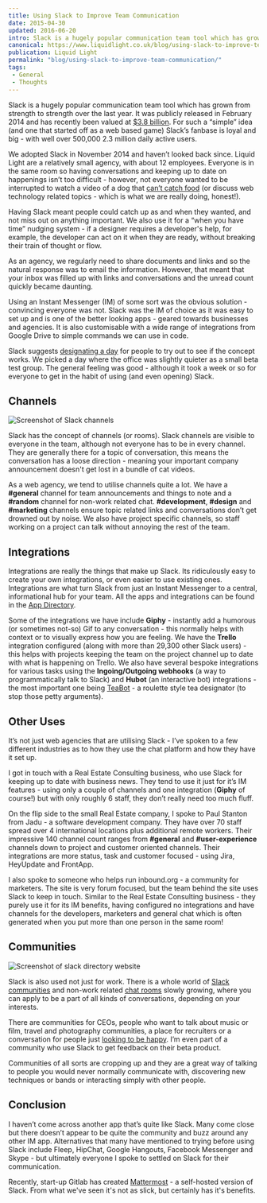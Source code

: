 ```yaml
---
title: Using Slack to Improve Team Communication
date: 2015-04-30
updated: 2016-06-20
intro: Slack is a hugely popular communication team tool which has grown from strength to strength over the last year. It was publicly released in February 2014 and has recently been valued ...
canonical: https://www.liquidlight.co.uk/blog/using-slack-to-improve-team-communication/
publication: Liquid Light
permalink: "blog/using-slack-to-improve-team-communication/"
tags:
 - General
 - Thoughts
---
```


Slack is a hugely popular communication team tool which has grown from strength to strength over the last year. It was publicly released in February 2014 and has recently been valued at [$3.8 billion](http://techcrunch.com/2016/04/01/slack-raises-200m-at-3-8b-valuation-for-business-messaging/). For such a “simple” idea (and one that started off as a web based game) Slack’s fanbase is loyal and big - with well over 500,000 2.3 million daily active users.

We adopted Slack in November 2014 and haven’t looked back since. Liquid Light are a relatively small agency, with about 12 employees. Everyone is in the same room so having conversations and keeping up to date on happenings isn’t too difficult - however, not everyone wanted to be interrupted to watch a video of a dog that [can’t catch food](https://www.youtube.com/watch?v=6w2UxDdhZPk) (or discuss web technology related topics - which is what we are really doing, honest!).

Having Slack meant people could catch up as and when they wanted, and not miss out on anything important. We also use it for a “when you have time” nudging system - if a designer requires a developer's help, for example, the developer can act on it when they are ready, without breaking their train of thought or flow.

As an agency, we regularly need to share documents and links and so the natural response was to email the information. However, that meant that your inbox was filled up with links and conversations and the unread count quickly became daunting.

Using an Instant Messenger (IM) of some sort was the obvious solution - convincing everyone was not. Slack was the IM of choice as it was easy to set up and is one of the better looking apps - geared towards businesses and agencies. It is also customisable with a wide range of integrations from Google Drive to simple commands we can use in code.

Slack suggests [designating a day](https://liquidlight.slack.com/getting-started) for people to try out to see if the concept works. We picked a day where the office was slightly quieter as a small beta test group. The general feeling was good - although it took a week or so for everyone to get in the habit of using (and even opening) Slack.

## Channels

![Screenshot of Slack channels](/assets/img/content/using-slack-to-improve-team-communication/2.png)

Slack has the concept of channels (or rooms). Slack channels are visible to everyone in the team, although not everyone has to be in every channel. They are generally there for a topic of conversation, this means the conversation has a loose direction - meaning your important company announcement doesn't get lost in a bundle of cat videos.

As a web agency, we tend to utilise channels quite a lot. We have a **#general** channel for team announcements and things to note and a **#random** channel for non-work related chat. **#development**, **#design** and **#marketing** channels ensure topic related links and conversations don’t get drowned out by noise. We also have project specific channels, so staff working on a project can talk without annoying the rest of the team.

## Integrations

Integrations are really the things that make up Slack. Its ridiculously easy to create your own integrations, or even easier to use existing ones. Integrations are what turn Slack from just an Instant Messenger to a central, informational hub for your team. All the apps and integrations can be found in the [App Directory](https://slack.com/apps).

Some of the integrations we have include **Giphy** - instantly add a humorous (or sometimes not-so) Gif to any conversation - this normally helps with context or to visually express how you are feeling. We have the **Trello** integration configured (along with more than 29,300 other Slack users) - this helps with projects keeping the team on the project channel up to date with what is happening on Trello. We also have several bespoke integrations for various tasks using the **Ingoing/Outgoing webhooks** (a way to programmatically talk to Slack) and **Hubot** (an interactive bot) integrations - the most important one being [TeaBot](https://github.com/liquidlight/slack-tea) - a roulette style tea designator (to stop those petty arguments).

## Other Uses

It’s not just web agencies that are utilising Slack - I’ve spoken to a few different industries as to how they use the chat platform and how they have it set up.

I got in touch with a Real Estate Consulting business, who use Slack for keeping up to date with business news. They tend to use it just for it’s IM features - using only a couple of channels and one integration (**Giphy** of course!) but with only roughly 6 staff, they don’t really need too much fluff.

On the flip side to the small Real Estate company, I spoke to Paul Stanton from Jadu - a software development company. They have over 70 staff spread over 4 international locations plus additional remote workers. Their impressive 140 channel count ranges from **#general** and **#user-experience** channels down to project and customer oriented channels. Their integrations are more status, task and customer focused - using Jira, HeyUpdate and FrontApp.

I also spoke to someone who helps run inbound.org - a community for marketers. The site is very forum focused, but the team behind the site uses Slack to keep in touch. Similar to the Real Estate Consulting business - they purely use it for its IM benefits, having configured no integrations and have channels for the developers, marketers and general chat which is often generated when you put more than one person in the same room!

## Communities

![Screenshot of slack directory website](/assets/img/content/using-slack-to-improve-team-communication/3.png)

Slack is also used not just for work. There is a whole world of [Slack communities](http://www.slackchats.com/) and non-work related [chat rooms](http://chats.directory/) slowly growing, where you can apply to be a part of all kinds of conversations, depending on your interests.

There are communities for CEOs, people who want to talk about music or film, travel and photography communities, a place for recruiters or a conversation for people just [looking to be happy](https://pocket1.typeform.com/to/P9wAeg). I’m even part of a community who use Slack to get feedback on their beta product.

Communities of all sorts are cropping up and they are a great way of talking to people you would never normally communicate with, discovering new techniques or bands or interacting simply with other people.

## Conclusion

I haven’t come across another app that’s quite like Slack. Many come close but there doesn’t appear to be quite the community and buzz around any other IM app. Alternatives that many have mentioned to trying before using Slack include Fleep, HipChat, Google Hangouts, Facebook Messenger and Skype - but ultimately everyone I spoke to settled on Slack for their communication.

Recently, start-up Gitlab has created [Mattermost](http://www.mattermost.org/) - a self-hosted version of Slack. From what we've seen it's not as slick, but certainly has it's benefits.
